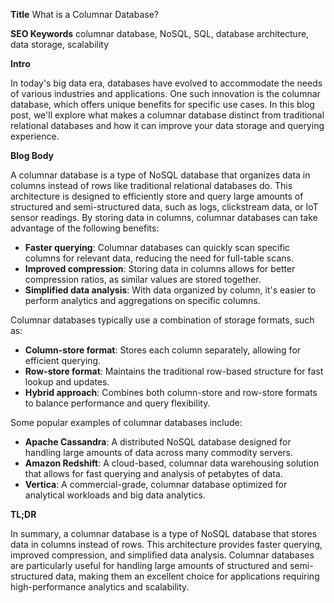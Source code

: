 **Title**
What is a Columnar Database?

**SEO Keywords**
columnar database, NoSQL, SQL, database architecture, data storage, scalability

**Intro**

In today's big data era, databases have evolved to accommodate the needs of various industries and applications. One such innovation is the columnar database, which offers unique benefits for specific use cases. In this blog post, we'll explore what makes a columnar database distinct from traditional relational databases and how it can improve your data storage and querying experience.

**Blog Body**

A columnar database is a type of NoSQL database that organizes data in columns instead of rows like traditional relational databases do. This architecture is designed to efficiently store and query large amounts of structured and semi-structured data, such as logs, clickstream data, or IoT sensor readings. By storing data in columns, columnar databases can take advantage of the following benefits:

* **Faster querying**: Columnar databases can quickly scan specific columns for relevant data, reducing the need for full-table scans.
* **Improved compression**: Storing data in columns allows for better compression ratios, as similar values are stored together.
* **Simplified data analysis**: With data organized by column, it's easier to perform analytics and aggregations on specific columns.

Columnar databases typically use a combination of storage formats, such as:

* **Column-store format**: Stores each column separately, allowing for efficient querying.
* **Row-store format**: Maintains the traditional row-based structure for fast lookup and updates.
* **Hybrid approach**: Combines both column-store and row-store formats to balance performance and query flexibility.

Some popular examples of columnar databases include:

* **Apache Cassandra**: A distributed NoSQL database designed for handling large amounts of data across many commodity servers.
* **Amazon Redshift**: A cloud-based, columnar data warehousing solution that allows for fast querying and analysis of petabytes of data.
* **Vertica**: A commercial-grade, columnar database optimized for analytical workloads and big data analytics.

**TL;DR**

In summary, a columnar database is a type of NoSQL database that stores data in columns instead of rows. This architecture provides faster querying, improved compression, and simplified data analysis. Columnar databases are particularly useful for handling large amounts of structured and semi-structured data, making them an excellent choice for applications requiring high-performance analytics and scalability.